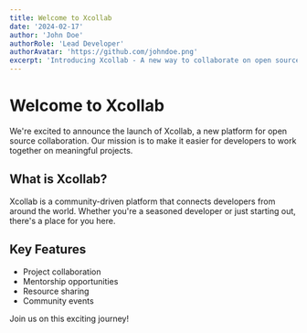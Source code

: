 ```yaml
---
title: Welcome to Xcollab
date: '2024-02-17'
author: 'John Doe'
authorRole: 'Lead Developer'
authorAvatar: 'https://github.com/johndoe.png'
excerpt: 'Introducing Xcollab - A new way to collaborate on open source projects'
---
```


# Welcome to Xcollab

We're excited to announce the launch of Xcollab, a new platform for open source collaboration. Our mission is to make it easier for developers to work together on meaningful projects.

## What is Xcollab?

Xcollab is a community-driven platform that connects developers from around the world. Whether you're a seasoned developer or just starting out, there's a place for you here.

## Key Features

- Project collaboration
- Mentorship opportunities
- Resource sharing
- Community events

Join us on this exciting journey!

